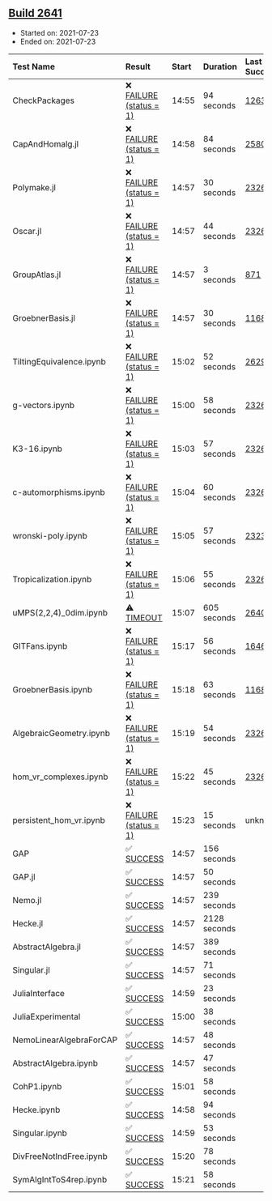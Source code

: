 ## [Build 2641](https://oscarci.mathematik.uni-kl.de/job/oscar-stable/2641/)

* Started on: 2021-07-23
* Ended on: 2021-07-23

| Test Name    | Result | Start | Duration | Last Success | First Failure |
|:-------------|:-------|:------|:---------|:-------------|:--------------|
| CheckPackages | ❌ [FAILURE (status = 1)](https://oscarci.mathematik.uni-kl.de/job/oscar-stable/2641/artifact/logs/build-2641/CheckPackages.log) | 14:55 | 94 seconds | [1263](https://oscarci.mathematik.uni-kl.de/job/oscar-stable/1263/) | [1264](https://oscarci.mathematik.uni-kl.de/job/oscar-stable/1264/) |
| CapAndHomalg.jl | ❌ [FAILURE (status = 1)](https://oscarci.mathematik.uni-kl.de/job/oscar-stable/2641/artifact/logs/build-2641/CapAndHomalg.jl.log) | 14:58 | 84 seconds | [2580](https://oscarci.mathematik.uni-kl.de/job/oscar-stable/2580/) | [2581](https://oscarci.mathematik.uni-kl.de/job/oscar-stable/2581/) |
| Polymake.jl | ❌ [FAILURE (status = 1)](https://oscarci.mathematik.uni-kl.de/job/oscar-stable/2641/artifact/logs/build-2641/Polymake.jl.log) | 14:57 | 30 seconds | [2326](https://oscarci.mathematik.uni-kl.de/job/oscar-stable/2326/) | [2327](https://oscarci.mathematik.uni-kl.de/job/oscar-stable/2327/) |
| Oscar.jl | ❌ [FAILURE (status = 1)](https://oscarci.mathematik.uni-kl.de/job/oscar-stable/2641/artifact/logs/build-2641/Oscar.jl.log) | 14:57 | 44 seconds | [2326](https://oscarci.mathematik.uni-kl.de/job/oscar-stable/2326/) | [2327](https://oscarci.mathematik.uni-kl.de/job/oscar-stable/2327/) |
| GroupAtlas.jl | ❌ [FAILURE (status = 1)](https://oscarci.mathematik.uni-kl.de/job/oscar-stable/2641/artifact/logs/build-2641/GroupAtlas.jl.log) | 14:57 | 3 seconds | [871](https://oscarci.mathematik.uni-kl.de/job/oscar-stable/871/) | [872](https://oscarci.mathematik.uni-kl.de/job/oscar-stable/872/) |
| GroebnerBasis.jl | ❌ [FAILURE (status = 1)](https://oscarci.mathematik.uni-kl.de/job/oscar-stable/2641/artifact/logs/build-2641/GroebnerBasis.jl.log) | 14:57 | 30 seconds | [1168](https://oscarci.mathematik.uni-kl.de/job/oscar-stable/1168/) | [1169](https://oscarci.mathematik.uni-kl.de/job/oscar-stable/1169/) |
| TiltingEquivalence.ipynb | ❌ [FAILURE (status = 1)](https://oscarci.mathematik.uni-kl.de/job/oscar-stable/2641/artifact/logs/build-2641/TiltingEquivalence.ipynb.log) | 15:02 | 52 seconds | [2629](https://oscarci.mathematik.uni-kl.de/job/oscar-stable/2629/) | [2630](https://oscarci.mathematik.uni-kl.de/job/oscar-stable/2630/) |
| g-vectors.ipynb | ❌ [FAILURE (status = 1)](https://oscarci.mathematik.uni-kl.de/job/oscar-stable/2641/artifact/logs/build-2641/g-vectors.ipynb.log) | 15:00 | 58 seconds | [2326](https://oscarci.mathematik.uni-kl.de/job/oscar-stable/2326/) | [2327](https://oscarci.mathematik.uni-kl.de/job/oscar-stable/2327/) |
| K3-16.ipynb | ❌ [FAILURE (status = 1)](https://oscarci.mathematik.uni-kl.de/job/oscar-stable/2641/artifact/logs/build-2641/K3-16.ipynb.log) | 15:03 | 57 seconds | [2326](https://oscarci.mathematik.uni-kl.de/job/oscar-stable/2326/) | [2327](https://oscarci.mathematik.uni-kl.de/job/oscar-stable/2327/) |
| c-automorphisms.ipynb | ❌ [FAILURE (status = 1)](https://oscarci.mathematik.uni-kl.de/job/oscar-stable/2641/artifact/logs/build-2641/c-automorphisms.ipynb.log) | 15:04 | 60 seconds | [2326](https://oscarci.mathematik.uni-kl.de/job/oscar-stable/2326/) | [2327](https://oscarci.mathematik.uni-kl.de/job/oscar-stable/2327/) |
| wronski-poly.ipynb | ❌ [FAILURE (status = 1)](https://oscarci.mathematik.uni-kl.de/job/oscar-stable/2641/artifact/logs/build-2641/wronski-poly.ipynb.log) | 15:05 | 57 seconds | [2323](https://oscarci.mathematik.uni-kl.de/job/oscar-stable/2323/) | [2324](https://oscarci.mathematik.uni-kl.de/job/oscar-stable/2324/) |
| Tropicalization.ipynb | ❌ [FAILURE (status = 1)](https://oscarci.mathematik.uni-kl.de/job/oscar-stable/2641/artifact/logs/build-2641/Tropicalization.ipynb.log) | 15:06 | 55 seconds | [2326](https://oscarci.mathematik.uni-kl.de/job/oscar-stable/2326/) | [2327](https://oscarci.mathematik.uni-kl.de/job/oscar-stable/2327/) |
| uMPS(2,2,4)_0dim.ipynb | ⚠ [TIMEOUT](https://oscarci.mathematik.uni-kl.de/job/oscar-stable/2641/artifact/logs/build-2641/uMPS-2-2-4-_0dim.ipynb.log) | 15:07 | 605 seconds | [2640](https://oscarci.mathematik.uni-kl.de/job/oscar-stable/2640/) | [2641](https://oscarci.mathematik.uni-kl.de/job/oscar-stable/2641/) |
| GITFans.ipynb | ❌ [FAILURE (status = 1)](https://oscarci.mathematik.uni-kl.de/job/oscar-stable/2641/artifact/logs/build-2641/GITFans.ipynb.log) | 15:17 | 56 seconds | [1646](https://oscarci.mathematik.uni-kl.de/job/oscar-stable/1646/) | [1647](https://oscarci.mathematik.uni-kl.de/job/oscar-stable/1647/) |
| GroebnerBasis.ipynb | ❌ [FAILURE (status = 1)](https://oscarci.mathematik.uni-kl.de/job/oscar-stable/2641/artifact/logs/build-2641/GroebnerBasis.ipynb.log) | 15:18 | 63 seconds | [1168](https://oscarci.mathematik.uni-kl.de/job/oscar-stable/1168/) | [1169](https://oscarci.mathematik.uni-kl.de/job/oscar-stable/1169/) |
| AlgebraicGeometry.ipynb | ❌ [FAILURE (status = 1)](https://oscarci.mathematik.uni-kl.de/job/oscar-stable/2641/artifact/logs/build-2641/AlgebraicGeometry.ipynb.log) | 15:19 | 54 seconds | [2326](https://oscarci.mathematik.uni-kl.de/job/oscar-stable/2326/) | [2327](https://oscarci.mathematik.uni-kl.de/job/oscar-stable/2327/) |
| hom_vr_complexes.ipynb | ❌ [FAILURE (status = 1)](https://oscarci.mathematik.uni-kl.de/job/oscar-stable/2641/artifact/logs/build-2641/hom_vr_complexes.ipynb.log) | 15:22 | 45 seconds | [2326](https://oscarci.mathematik.uni-kl.de/job/oscar-stable/2326/) | [2327](https://oscarci.mathematik.uni-kl.de/job/oscar-stable/2327/) |
| persistent_hom_vr.ipynb | ❌ [FAILURE (status = 1)](https://oscarci.mathematik.uni-kl.de/job/oscar-stable/2641/artifact/logs/build-2641/persistent_hom_vr.ipynb.log) | 15:23 | 15 seconds | unknown | unknown |
| GAP | ✅ [SUCCESS](https://oscarci.mathematik.uni-kl.de/job/oscar-stable/2641/artifact/logs/build-2641/GAP.log) | 14:57 | 156 seconds |  |  |
| GAP.jl | ✅ [SUCCESS](https://oscarci.mathematik.uni-kl.de/job/oscar-stable/2641/artifact/logs/build-2641/GAP.jl.log) | 14:57 | 50 seconds |  |  |
| Nemo.jl | ✅ [SUCCESS](https://oscarci.mathematik.uni-kl.de/job/oscar-stable/2641/artifact/logs/build-2641/Nemo.jl.log) | 14:57 | 239 seconds |  |  |
| Hecke.jl | ✅ [SUCCESS](https://oscarci.mathematik.uni-kl.de/job/oscar-stable/2641/artifact/logs/build-2641/Hecke.jl.log) | 14:57 | 2128 seconds |  |  |
| AbstractAlgebra.jl | ✅ [SUCCESS](https://oscarci.mathematik.uni-kl.de/job/oscar-stable/2641/artifact/logs/build-2641/AbstractAlgebra.jl.log) | 14:57 | 389 seconds |  |  |
| Singular.jl | ✅ [SUCCESS](https://oscarci.mathematik.uni-kl.de/job/oscar-stable/2641/artifact/logs/build-2641/Singular.jl.log) | 14:57 | 71 seconds |  |  |
| JuliaInterface | ✅ [SUCCESS](https://oscarci.mathematik.uni-kl.de/job/oscar-stable/2641/artifact/logs/build-2641/JuliaInterface.log) | 14:59 | 23 seconds |  |  |
| JuliaExperimental | ✅ [SUCCESS](https://oscarci.mathematik.uni-kl.de/job/oscar-stable/2641/artifact/logs/build-2641/JuliaExperimental.log) | 15:00 | 38 seconds |  |  |
| NemoLinearAlgebraForCAP | ✅ [SUCCESS](https://oscarci.mathematik.uni-kl.de/job/oscar-stable/2641/artifact/logs/build-2641/NemoLinearAlgebraForCAP.log) | 14:57 | 48 seconds |  |  |
| AbstractAlgebra.ipynb | ✅ [SUCCESS](https://oscarci.mathematik.uni-kl.de/job/oscar-stable/2641/artifact/logs/build-2641/AbstractAlgebra.ipynb.log) | 14:57 | 47 seconds |  |  |
| CohP1.ipynb | ✅ [SUCCESS](https://oscarci.mathematik.uni-kl.de/job/oscar-stable/2641/artifact/logs/build-2641/CohP1.ipynb.log) | 15:01 | 58 seconds |  |  |
| Hecke.ipynb | ✅ [SUCCESS](https://oscarci.mathematik.uni-kl.de/job/oscar-stable/2641/artifact/logs/build-2641/Hecke.ipynb.log) | 14:58 | 94 seconds |  |  |
| Singular.ipynb | ✅ [SUCCESS](https://oscarci.mathematik.uni-kl.de/job/oscar-stable/2641/artifact/logs/build-2641/Singular.ipynb.log) | 14:59 | 53 seconds |  |  |
| DivFreeNotIndFree.ipynb | ✅ [SUCCESS](https://oscarci.mathematik.uni-kl.de/job/oscar-stable/2641/artifact/logs/build-2641/DivFreeNotIndFree.ipynb.log) | 15:20 | 78 seconds |  |  |
| SymAlgIntToS4rep.ipynb | ✅ [SUCCESS](https://oscarci.mathematik.uni-kl.de/job/oscar-stable/2641/artifact/logs/build-2641/SymAlgIntToS4rep.ipynb.log) | 15:21 | 58 seconds |  |  |
